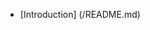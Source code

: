 [comment]: <> (Sidebar Config file)
[comment]: <> (Createdby: Jimmy Lan)
[comment]: <> (Creation Date: 2021-03-12)

- [Introduction] (/README.md)
